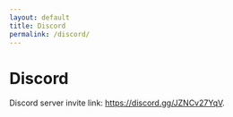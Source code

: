 ```yaml
---
layout: default
title: Discord
permalink: /discord/
---
```


# Discord

Discord server invite link:
<a href="https://discord.gg/JZNCv27YqV">https://discord.gg/JZNCv27YqV</a>.
